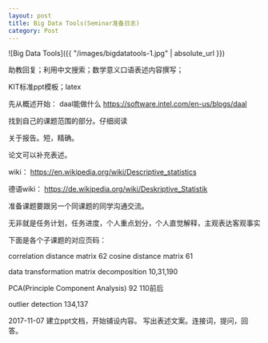 ```yaml
---
layout: post
title: Big Data Tools(Seminar准备日志)
category: Post
---
```

![Big Data Tools]({{ "/images/bigdatatools-1.jpg" | absolute_url }})

助教回复；利用中文搜索；数学意义口语表述内容撰写；

KIT标准ppt模板；latex

先从概述开始：
daal能做什么
https://software.intel.com/en-us/blogs/daal

找到自己的课题范围的部分。仔细阅读

关于报告。短，精确。

论文可以补充表述。

wiki：
https://en.wikipedia.org/wiki/Descriptive_statistics

德语wiki：
https://de.wikipedia.org/wiki/Deskriptive_Statistik

准备课题要跟另一个同课题的同学沟通交流。

无非就是任务计划，任务进度，个人重点划分，个人直觉解释，主观表达客观事实

下面是各个子课题的对应页码：

correlation distance matrix 62
cosine distance matrix 61

data transformation matrix decomposition 10,31,190

PCA(Principle Component Analysis) 92 110前后

outlier detection 134,137






2017-11-07
建立ppt文档，开始铺设内容。
写出表述文案。连接词，提问，回答。
